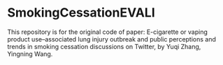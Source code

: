 # SmokingCessationEVALI

This repository is for the original code of paper: E-cigarette or vaping product use–associated lung injury outbreak and public perceptions and trends in smoking cessation discussions on Twitter, by Yuqi Zhang, Yingning Wang.